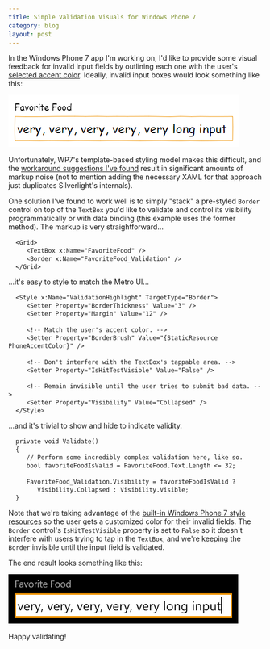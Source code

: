 ```yaml
---
title: Simple Validation Visuals for Windows Phone 7
category: blog
layout: post
---
```


In the Windows Phone 7 app I'm working on, I'd like to provide some visual feedback for invalid input fields by outlining each one with the user's [selected accent color][1]. Ideally, invalid input boxes would look something like this:

![The goal.][a]

Unfortunately, WP7's template-based styling model makes this difficult, and the [workaround suggestions I've found][2] result in significant amounts of markup noise (not to mention adding the necessary XAML for that approach just duplicates Silverlight's internals).

One solution I've found to work well is to simply "stack" a pre-styled `Border` control on top of the `TextBox` you'd like to validate and control its visibility programmatically or with data binding (this example uses the former method). The markup is very straightforward...

      <Grid>
         <TextBox x:Name="FavoriteFood" />
         <Border x:Name="FavoriteFood_Validation" />
      </Grid>

...it's easy to style to match the Metro UI...

      <Style x:Name="ValidationHighlight" TargetType="Border">
         <Setter Property="BorderThickness" Value="3" />
         <Setter Property="Margin" Value="12" />

         <!-- Match the user's accent color. -->
         <Setter Property="BorderBrush" Value="{StaticResource PhoneAccentColor}" />

         <!-- Don't interfere with the TextBox's tappable area. -->
         <Setter Property="IsHitTestVisible" Value="False" />

         <!-- Remain invisible until the user tries to submit bad data. -->
         <Setter Property="Visibility" Value="Collapsed" />
      </Style>

...and it's trivial to show and hide to indicate validity.

      private void Validate()
      {
         // Perform some incredibly complex validation here, like so.
         bool favoriteFoodIsValid = FavoriteFood.Text.Length <= 32;

         FavoriteFood_Validation.Visibility = favoriteFoodIsValid ?
            Visibility.Collapsed : Visibility.Visible;
      }

Note that we're taking advantage of the [built-in Windows Phone 7 style resources][3] so the user gets a customized color for their invalid fields. The `Border` control's `IsHitTestVisible` property is set to `False` so it doesn't interfere with users trying to tap in the `TextBox`, and we're keeping the `Border` invisible until the input field is validated.

The end result looks something like this:

![The end result.][b]

Happy validating!

[1]: http://www.microsoft.com/windowsphone/en-us/howto/wp7/start/change-accent-color-or-background-theme.aspx
[2]: http://stackoverflow.com/questions/4706619/windows-phone-7-borderbrush-can-only-be-set-once
[3]: http://msdn.microsoft.com/en-us/library/ff769552%28v=VS.92%29.aspx

[a]: /css/images/blog/2011-08-05-01.png
[b]: /css/images/blog/2011-08-05-02.png
